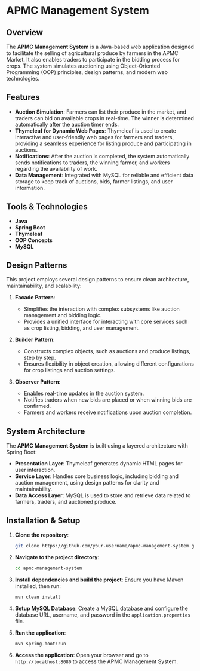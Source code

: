 # APMC Management System

## Overview
The **APMC Management System** is a Java-based web application designed to facilitate the selling of agricultural produce by farmers in the APMC Market. It also enables traders to participate in the bidding process for crops. The system simulates auctioning using Object-Oriented Programming (OOP) principles, design patterns, and modern web technologies.

## Features
- **Auction Simulation**: Farmers can list their produce in the market, and traders can bid on available crops in real-time. The winner is determined automatically after the auction timer ends.
- **Thymeleaf for Dynamic Web Pages**: Thymeleaf is used to create interactive and user-friendly web pages for farmers and traders, providing a seamless experience for listing produce and participating in auctions.
- **Notifications**: After the auction is completed, the system automatically sends notifications to traders, the winning farmer, and workers regarding the availability of work.
- **Data Management**: Integrated with MySQL for reliable and efficient data storage to keep track of auctions, bids, farmer listings, and user information.

## Tools & Technologies
- **Java**
- **Spring Boot**
- **Thymeleaf**
- **OOP Concepts**
- **MySQL**

## Design Patterns
This project employs several design patterns to ensure clean architecture, maintainability, and scalability:

1. **Facade Pattern**: 
   - Simplifies the interaction with complex subsystems like auction management and bidding logic.
   - Provides a unified interface for interacting with core services such as crop listing, bidding, and user management.

2. **Builder Pattern**:
   - Constructs complex objects, such as auctions and produce listings, step by step.
   - Ensures flexibility in object creation, allowing different configurations for crop listings and auction settings.

3. **Observer Pattern**:
   - Enables real-time updates in the auction system.
   - Notifies traders when new bids are placed or when winning bids are confirmed.
   - Farmers and workers receive notifications upon auction completion.

## System Architecture
The **APMC Management System** is built using a layered architecture with Spring Boot:
- **Presentation Layer**: Thymeleaf generates dynamic HTML pages for user interaction.
- **Service Layer**: Handles core business logic, including bidding and auction management, using design patterns for clarity and maintainability.
- **Data Access Layer**: MySQL is used to store and retrieve data related to farmers, traders, and auctioned produce.

## Installation & Setup

1. **Clone the repository**:
   ```bash
   git clone https://github.com/your-username/apmc-management-system.git
   ```

2. **Navigate to the project directory**:
   ```bash
   cd apmc-management-system
   ```

3. **Install dependencies and build the project**: 
   Ensure you have Maven installed, then run:
   ```bash
   mvn clean install
   ```

4. **Setup MySQL Database**:
   Create a MySQL database and configure the database URL, username, and password in the `application.properties` file.

5. **Run the application**:
   ```bash
   mvn spring-boot:run
   ```

6. **Access the application**: 
   Open your browser and go to `http://localhost:8080` to access the APMC Management System.
